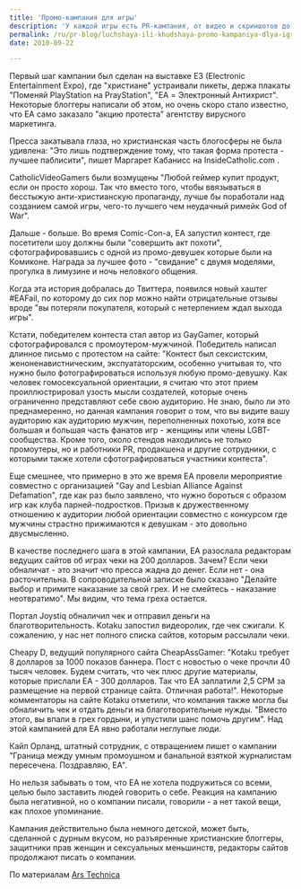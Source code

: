```yaml
---
title: 'Промо-кампания для игры'
description: 'У каждой игры есть PR-кампания, от видео и скриншотов до интервью, демо-версий и бесплатных сувениров, которые раздают тем, кто пишет про игру. Одни кампании лучше, другие хуже, но EA (Electronic Arts) удалось разработать кампанию для игры Dante&#039;s inferno, которая оказалась очень эффективной, но вместе с тем и крайне спорной.'
permalink: /ru/pr-blog/luchshaya-ili-khudshaya-promo-kampaniya-dlya-igry
date: 2010-09-22

---
```


Первый шаг кампании был сделан на выставке E3 (Electronic Entertainment Expo), где "христиане" устраивали пикеты, держа плакаты "Поменяй PlayStation на PrayStation", "EA = Электронный Антихрист". Некоторые блоггеры написали об этом, но очень скоро стало известно, что EA само заказало "акцию протеста" агентству вирусного маркетинга.

Пресса закатывала глаза, но христианская часть блогосферы не была удивлена: "Это лишь подтверждение тому, что такая форма протеста - лучшее паблисити", пишет Маргарет Кабанисс на  InsideCatholic.com .

CatholicVideoGamers были возмущены "Любой геймер купит продукт, если он просто хорош. Так что вместо того, чтобы ввязываться в  бесстыжую анти-христианскую пропаганду, лучше бы поработали над созданием самой игры, чего-то лучшего чем неудачный римейк God of War".

Дальше - больше. Во время Comic-Con-а, EA запустил контест, где посетители шоу должны были "совершить акт похоти", сфотографировавшись с одной из промо-девушек которые были на Комиконе. Награда за лучшее фото - "свидание" с двумя моделями, прогулка в лимузине и ночь неловкого общения.

Когда эта история добралась до Твиттера, появился новый хаштег  #EAFail, по которому до сих пор можно найти отрицательные отзывы вроде "вы потеряли покупателя, который с нетерпением ждал выхода игры".

Кстати, победителем контеста стал автор из  GayGamer, который сфотографировался с промоутером-мужчиной. Победитель написал длинное письмо с протестом на сайте: "Контест был сексистским, женоненавистническим, экспуататорским, особенно учитывая то, что нужно было фотографироваться используя любую промо-девушку. Как человек гомосексуальной ориентации, я считаю что этот прием проиллюстрировал узость мысли создателей, которые очень ограниченно представляют себе свою аудиторию. Не знаю, было ли это преднамеренно, но данная кампания говорит о том, что вы видите вашу аудиторию как аудиторию мужчин, переполненных похотью, хотя все большая и большая часть фанатов игр - женщины или члены LGBT-сообщества.  Кроме того, около стендов находились не только промоутеры, но и работники PR, продакшена и другие сотрудники, с которыми также хотели сфотографироваться участники контеста".

Еще смешнее, что примерно в это же время EA провели мероприятие совместно с организацией "Gay and Lesbian Alliance Against Defamation", где как раз было заявлено, что нужно бороться с образом игр как клуба парней-подростков. Призыв к дружественному отношению к аудитории любой ориентации совместно с конкурсом где мужчины страстно прижимаются к девушкам - это довольно  двусмысленно.

В качестве последнего шага в этой кампании, EA разослала редакторам ведущих сайтов об играх чеки на 200 долларов. Зачем?  Если чеки обналичат - это значит что пресса жадна до денег. Если нет - она расточительна. В сопроводительной записке было сказано "Делайте выбор и примите наказание за свой грех. И не  смейтесь - наказание неотвратимо". Мы видим, что тема греха остается.

Портал Joystiq обналичил чек и отправил деньги на благотворительность. Kotaku запостил видеоролик, где чек сжигали. К сожалению, у нас нет полного списка сайтов, которым рассылали чеки.

Cheapy D, ведущий популярного сайта CheapAssGamer: "Kotaku требует 8 долларов за 1000 показов баннера. Пост с новостью о чеке прочли 40 тысяч человек. Будем считать, что чек плюс другие материалы, которые прислали EA - 300 долларов. Так что EA заплатили 2,5 CPM за размещение на первой странице сайта. Отличная работа!". Некоторые комментаторы на сайте Kotaku отметили, что компания также могла бы обналичить чек и отдать деньги на благотворительные нужды. "Вместо этого, вы впали в грех гордыни, и упустили шанс помочь другим". Над этой кампанией для EA явно работали неглупые люди.

Кайл Орланд, штатный сотрудник, с отвращением пишет о кампании "Граница между умным промоушном и банальной взяткой журналистам пересечена. Поздравляю, EA".

Но нельзя забывать о том, что EA не хотела подружиться со всеми, целью было заставить людей говорить о себе. Реакция на кампанию была негативной, но о компании писали, говорили - а нет такой вещи, как плохое упоминание.

Кампания действительно была немного детской, может быть, сделанной с дурным вкусом, но разъяренные христианские блоггеры, защитники прав женщин и сексуальных меньшинств, редакторы сайтов продолжают писать о компании.

По материалам <a href="http://arstechnica.com/gaming/news/2009/09/eafail-the-story-of-the-worst-pr-campaign-in-gaming.ars">Ars Technica</a>

